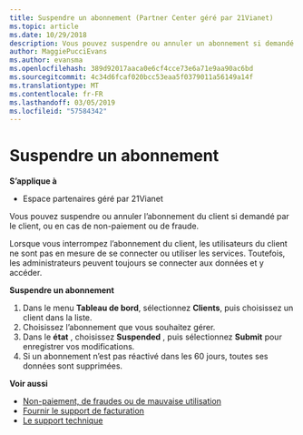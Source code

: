 ```yaml
---
title: Suspendre un abonnement (Partner Center géré par 21Vianet)
ms.topic: article
ms.date: 10/29/2018
description: Vous pouvez suspendre ou annuler un abonnement si demandé par le client, ou en cas de non-paiement ou de fraude.
author: MaggiePucciEvans
ms.author: evansma
ms.openlocfilehash: 389d92017aaca0e6cf4cce73e6a71e9aa90ac6bd
ms.sourcegitcommit: 4c34d6fcaf020bcc53eaa5f0379011a56149a14f
ms.translationtype: MT
ms.contentlocale: fr-FR
ms.lasthandoff: 03/05/2019
ms.locfileid: "57584342"
---
```

# <a name="suspend-a-subscription"></a>Suspendre un abonnement

**S’applique à**

-   Espace partenaires géré par 21Vianet

Vous pouvez suspendre ou annuler l’abonnement du client si demandé par le client, ou en cas de non-paiement ou de fraude.

Lorsque vous interrompez l’abonnement du client, les utilisateurs du client ne sont pas en mesure de se connecter ou utiliser les services. Toutefois, les administrateurs peuvent toujours se connecter aux données et y accéder.

**Suspendre un abonnement**

1.  Dans le menu **Tableau de bord**, sélectionnez **Clients**, puis choisissez un client dans la liste.
2.  Choisissez l’abonnement que vous souhaitez gérer.
3.  Dans le **état** , choisissez **Suspended** , puis sélectionnez **Submit** pour enregistrer vos modifications.
4.  Si un abonnement n’est pas réactivé dans les 60&nbsp;jours, toutes ses données sont supprimées.

**Voir aussi**

-   [Non-paiement, de fraudes ou de mauvaise utilisation](non-payment-fraud-or-misuse.md)
-   [Fournir le support de facturation](provide-billing-support.md)
-   [Le support technique](customer-support.md)